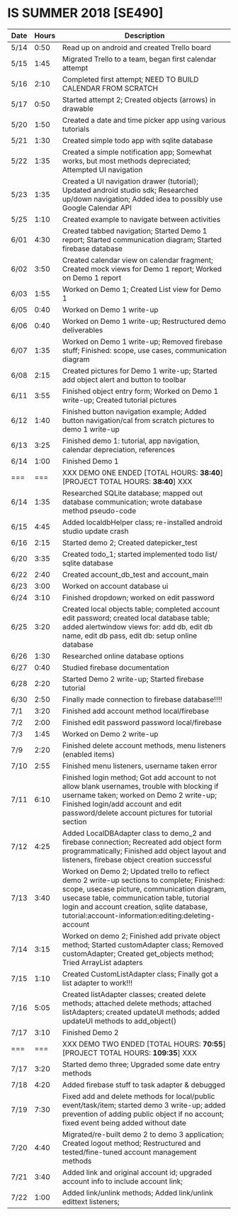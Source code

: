 # IS SUMMER 2018 [SE490]
| Date	| Hours	| Description							|
|-------|-------|---------------------------------------------------------------|
| 5/14	| 0:50	| Read up on android and created Trello board			|
| 5/15	| 1:45	| Migrated Trello to a team, began first calendar attempt	|
| 5/16	| 2:10	| Completed first attempt; NEED TO BUILD CALENDAR FROM SCRATCH	|
| 5/17	| 0:50	| Started attempt 2; Created objects (arrows) in drawable |
| 5/20	| 1:50	| Created a date and time picker app using various tutorials |
| 5/21	| 1:30	| Created simple todo app with sqlite database |
| 5/22	| 1:35	| Created a simple notification app; Somewhat works, but most methods depreciated; Attempted UI navigation |
| 5/23	| 1:35	| Created a UI navigation drawer (tutorial); Updated android studio sdk; Researched up/down navigation; Added idea to possibly use Google Calendar API |
| 5/25	| 1:10	| Created example to navigate between activities |
| 6/01	| 4:30	| Created tabbed navigation; Started Demo 1 report; Started communication diagram; Started firebase database |
| 6/02	| 3:50	| Created calendar view on calendar fragment; Created mock views for Demo 1 report; Worked on Demo 1 report|
| 6/03	| 1:55	| Worked on Demo 1; Created List view for Demo 1 |
| 6/05	| 0:40	| Worked on Demo 1 write-up |
| 6/06	| 0:40	| Worked on Demo 1 write-up; Restructured demo deliverables |
| 6/07	| 1:35	| Worked on Demo 1 write-up; Removed firebase stuff; Finished: scope, use cases, communication diagram |
| 6/08	| 2:15	| Created pictures for Demo 1 write-up; Started add object alert and button to toolbar |
| 6/11	| 3:55	| Finished object entry form; Worked on Demo 1 write-up; Created tutorial pictures |
| 6/12	| 1:40	| Finished button navigation example; Added button navigation/cal from scratch pictures to demo 1 write-up |
| 6/13	| 3:25	| Finished demo 1: tutorial, app navigation, calendar depreciation, references |
| 6/14	| 1:00	| Finished Demo 1 |
| ===	| ===	| XXX DEMO 0NE ENDED [TOTAL HOURS: **38:40**] [PROJECT TOTAL HOURS: **38:40**] XXX |
| 6/14	| 1:35	| Researched SQLite database; mapped out database communication; wrote database method pseudo-code |
| 6/15	| 4:45	| Added localdbHelper class; re-installed android studio update crash |
| 6/16	| 2:15	| Started demo 2; Created datepicker_test |
| 6/20	| 3:35	| Created todo_1; started implemented todo list/ sqlite database |
| 6/22	| 2:40	| Created account_db_test and account_main |
| 6/23	| 3:00	| Worked on account database ui |
| 6/24	| 3:10	| Finished dropdown; worked on edit password |
| 6/25	| 3:20	| Created local objects table; completed account edit password; created local database table; added alertwindow views for: add db, edit db name, edit db pass, edit db: setup online database |
| 6/26	| 1:30	| Researched online database options |
| 6/27	| 0:40	| Studied firebase documentation |
| 6/28	| 2:20	| Started Demo 2 write-up; Started firebase tutorial |
| 6/30	| 2:50	| Finally made connection to firebase database!!!! |
| 7/1	| 3:20	| Finished add account method local/firebase |
| 7/2	| 2:00	| Finished edit password password local/firebase |
| 7/3	| 1:45	| Worked on Demo 2 write-up |
| 7/9	| 2:20	| Finished delete account methods, menu listeners (enabled items) |
| 7/10	| 2:55	| Finished menu listeners, username taken error |
| 7/11	| 6:10	| Finished login method; Got add account to not allow blank usernames, trouble with blocking if username taken; worked on Demo 2 write-up; Finished login/add account and edit password/delete account pictures for tutorial section |
| 7/12	| 4:25	| Added LocalDBAdapter class to demo_2 and firebase connection; Recreated add object form programmatically; Finished add object layout and listeners, firebase object creation successful |
| 7/13	| 3:40	| Worked on Demo 2; Updated trello to reflect demo 2 write-up sections to complete; Finished: scope, usecase picture, communication diagram, usecase table, communication table, tutorial login and account creation, sqlite database, tutorial:account-information:editing:deleting-account |
| 7/14	| 3:15	| Worked on demo 2; Finished add private object method; Started customAdapter class; Removed customAdapter; Created get_objects method; Tried ArrayList adapters |
| 7/15	| 1:10	| Created CustomListAdapter class; Finally got a list adapter to work!!! |
| 7/16	| 5:05	| Created listAdapter classes; created delete methods; attached delete methods; attached listAdapters; created updateUI methods; added updateUI methods to add_object() |
| 7/17	| 3:10	| Finished Demo 2 |
| ===	| ===	| XXX DEMO TWO ENDED [TOTAL HOURS: **70:55**] [PROJECT TOTAL HOURS: **109:35**] XXX |
| 7/17	| 3:20	| Started demo three; Upgraded some date entry methods |
| 7/18	| 4:20	| Added firebase stuff to task adapter & debugged |
| 7/19	| 7:30	| Fixed add and delete methods for local/public event/task/item; started demo 3 write-up; added prevention of adding public object if no account; fixed event being added without date |
| 7/20	| 4:40	| Migrated/re-built demo 2 to demo 3 application; Created logout method; Restructured and tested/fine-tuned account management methods |
| 7/21 	| 3:40	| Added link and original account id; upgraded account info to include account link; |
| 7/22	| 1:00	| Added link/unlink methods; Added link/unlink edittext listeners; |
